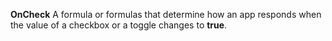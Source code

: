 **OnCheck** A formula or formulas that determine how an app responds when the value of a checkbox or a toggle changes to **true**.
